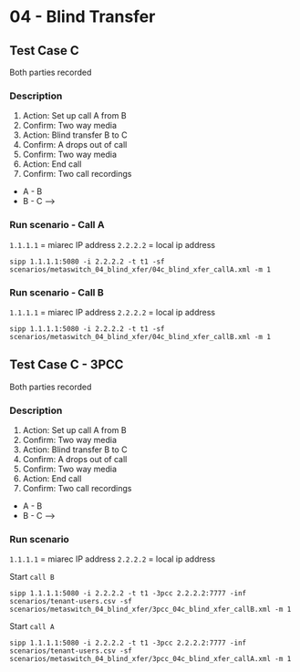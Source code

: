 # 04 - Blind Transfer

## Test Case C
Both parties recorded

### Description
1. Action: Set up call A from B
2. Confirm: Two way media
3. Action: Blind transfer B to C
4. Confirm: A drops out of call
5. Confirm: Two way media
6. Action: End call
7. Confirm: Two call recordings
  - A - B
  - B - C -->

### Run scenario - Call A

`1.1.1.1` = miarec IP address
`2.2.2.2` = local ip address

```
sipp 1.1.1.1:5080 -i 2.2.2.2 -t t1 -sf scenarios/metaswitch_04_blind_xfer/04c_blind_xfer_callA.xml -m 1
```

### Run scenario - Call B

`1.1.1.1` = miarec IP address
`2.2.2.2` = local ip address

```
sipp 1.1.1.1:5080 -i 2.2.2.2 -t t1 -sf scenarios/metaswitch_04_blind_xfer/04c_blind_xfer_callB.xml -m 1
```


## Test Case C - 3PCC
Both parties recorded

### Description
1. Action: Set up call A from B
2. Confirm: Two way media
3. Action: Blind transfer B to C
4. Confirm: A drops out of call
5. Confirm: Two way media
6. Action: End call
7. Confirm: Two call recordings
  - A - B
  - B - C -->

### Run scenario

`1.1.1.1` = miarec IP address
`2.2.2.2` = local ip address

Start `call B`
```
sipp 1.1.1.1:5080 -i 2.2.2.2 -t t1 -3pcc 2.2.2.2:7777 -inf scenarios/tenant-users.csv -sf scenarios/metaswitch_04_blind_xfer/3pcc_04c_blind_xfer_callB.xml -m 1
```

Start `call A`
```
sipp 1.1.1.1:5080 -i 2.2.2.2 -t t1 -3pcc 2.2.2.2:7777 -inf scenarios/tenant-users.csv -sf scenarios/metaswitch_04_blind_xfer/3pcc_04c_blind_xfer_callA.xml -m 1
```
